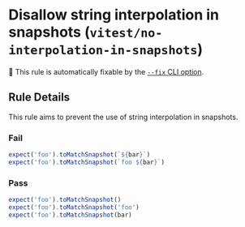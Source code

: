 # Disallow string interpolation in snapshots (`vitest/no-interpolation-in-snapshots`)


🔧 This rule is automatically fixable by the [`--fix` CLI option](https://eslint.org/docs/latest/user-guide/command-line-interface#--fix).

<!-- end auto-generated rule header -->

## Rule Details

This rule aims to prevent the use of string interpolation in snapshots.

### Fail

```ts
expect('foo').toMatchSnapshot(`${bar}`)
expect('foo').toMatchSnapshot(`foo ${bar}`)
```

### Pass

```ts
expect('foo').toMatchSnapshot()
expect('foo').toMatchSnapshot('foo')
expect('foo').toMatchSnapshot(bar)
```